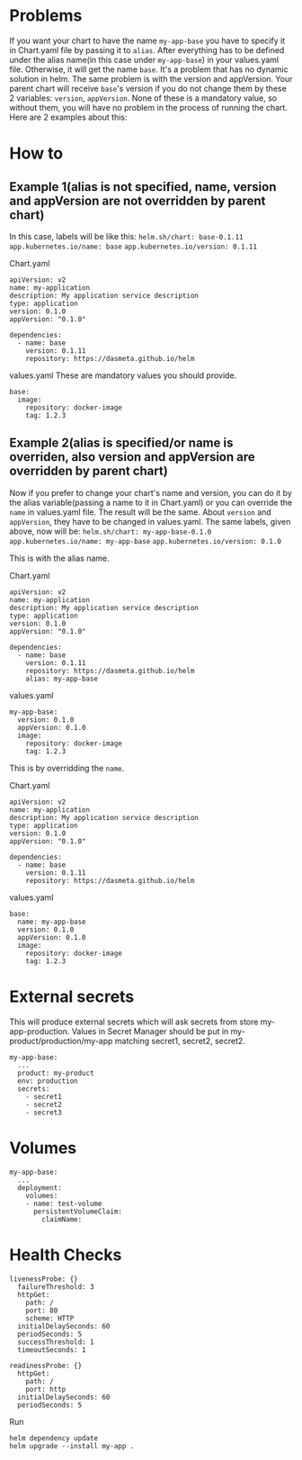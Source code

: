 # Problems
If you want your chart to have the name `my-app-base` you have to specify it in Chart.yaml file by passing it to `alias`. After everything has to be defined under the alias name(in this case under `my-app-base`) in your values.yaml file. Otherwise, it will get the name `base`. It's a problem that has no dynamic solution in helm. The same problem is with the version and appVersion. Your parent chart will receive `base`'s version if you do not change them by these 2 variables: `version`, `appVersion`. None of these is a mandatory value, so without them, you will have no problem in the process of running the chart.
Here are 2 examples about this:
# How to

## Example 1(alias is not specified, name, version and appVersion are not overridden by parent chart)
In this case, labels will be like this:
 `helm.sh/chart: base-0.1.11`
 `app.kubernetes.io/name: base`
 `app.kubernetes.io/version: 0.1.11`

Chart.yaml
```
apiVersion: v2
name: my-application
description: My application service description
type: application
version: 0.1.0
appVersion: "0.1.0"

dependencies:
  - name: base
    version: 0.1.11
    repository: https://dasmeta.github.io/helm
```

values.yaml
These are mandatory values you should provide.
```
base:
  image:
    repository: docker-image
    tag: 1.2.3
```

## Example 2(alias is specified/or name is overriden, also version and appVersion are overridden by parent chart)
Now if you prefer to change your chart's name and version, you can do it by the alias variable(passing a name to it in Chart.yaml) or you can override the `name` in values.yaml file. The result will be the same. About `version` and `appVersion`, they have to be changed in values.yaml.
The same labels, given above, now will be:
 `helm.sh/chart: my-app-base-0.1.0`
 `app.kubernetes.io/name: my-app-base`
 `app.kubernetes.io/version: 0.1.0`

This is with the alias name.

Chart.yaml
```
apiVersion: v2
name: my-application
description: My application service description
type: application
version: 0.1.0
appVersion: "0.1.0"

dependencies:
  - name: base
    version: 0.1.11
    repository: https://dasmeta.github.io/helm
    alias: my-app-base
```

values.yaml
```
my-app-base:
  version: 0.1.0
  appVersion: 0.1.0
  image: 
    repository: docker-image
    tag: 1.2.3
```

This is by overridding the `name`.

Chart.yaml
```
apiVersion: v2
name: my-application
description: My application service description
type: application
version: 0.1.0
appVersion: "0.1.0"

dependencies:
  - name: base
    version: 0.1.11
    repository: https://dasmeta.github.io/helm
```

values.yaml
```
base:
  name: my-app-base
  version: 0.1.0
  appVersion: 0.1.0
  image: 
    repository: docker-image
    tag: 1.2.3
```

# External secrets
This will produce external secrets which will ask secrets from store my-app-production.
Values in Secret Manager should be put in my-product/production/my-app matching secret1, secret2, secret2.
```
my-app-base:
  ...
  product: my-product
  env: production
  secrets:
    - secret1
    - secret2
    - secret3
```

# Volumes
```
my-app-base:
  ...
  deployment:
    volumes:
    - name: test-volume
      persistentVolumeClaim:
        claimName:
```

# Health Checks
```
livenessProbe: {}
  failureThreshold: 3
  httpGet:
    path: /
    port: 80
    scheme: HTTP
  initialDelaySeconds: 60
  periodSeconds: 5
  successThreshold: 1
  timeoutSeconds: 1

readinessProbe: {}
  httpGet:
    path: /
    port: http
  initialDelaySeconds: 60
  periodSeconds: 5
```


Run
```
helm dependency update
helm upgrade --install my-app .
```
